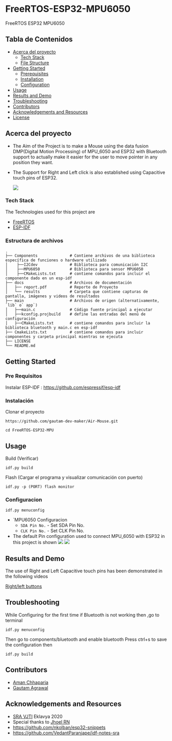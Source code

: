 # FreeRTOS-ESP32-MPU6050
FreeRTOS ESP32 MPU6050



## Tabla de Contenidos

* [Acerca del proyecto](#about-the-project)
  * [Tech Stack](#tech-stack)
  * [File Structure](#file-structure)
* [Getting Started](#getting-started)
  * [Prerequisites](#prerequisites)
  * [Installation](#installation)
  * [Configuration](#configuration)
* [Usage](#usage)
* [Results and Demo](#results-and-demo)
* [Troubleshooting](#troubleshooting)
* [Contributors](#contributors)
* [Acknowledgements and Resources](#acknowledgements-and-resources)
* [License](#license)

<!-- ABOUT THE PROJECT -->
## Acerca del proyecto
* The Aim of the Project is to make a Mouse using the data fusion DMP(Digital Motion Processing) of MPU_6050 and ESP32 with Bluetooth support to actually make it    easier for the user to move pointer in any position they want.
* The Support for Right and Left click is also established using Capacitive touch pins of ESP32.
   
   ![](docs/results/Air-Mouse.png)

### Tech Stack
The Technologies used for this project are
* [FreeRTOS](https://www.freertos.org/openrtos.html)
* [ESP-IDF](https://docs.espressif.com/projects/esp-idf/en/latest/esp32/)

### Estructura de archivos
    .
    ├── Components              # Contiene archivos de una biblioteca específica de funciones o hardware utilizado
    │    ├──I2Cdev              # Biblioteca para comunicación I2C
    │    ├──MPU6050             # Biblioteca para sensor MPU6050
    │    ├──CMakeLists.txt      # contiene comandos para incluir el componente dado en un esp-idf
    ├── docs                    # Archivos de documentación
    │   ├── report.pdf          # Reporte de Proyecto
    │   └── results             # Carpeta que contiene capturas de pantalla, imágenes y videos de resultados
    ├── main                    # Archivos de origen (alternativamente, `lib` o` app`)
    │   ├──main.c               # Código fuente principal a ejecutar
    │   ├──kconfig.projbuild    # define las entradas del menú de configuración
    │   ├──CMakeLists.txt       # contiene comandos para incluir la biblioteca bluetooth y main.c en esp-idf
    ├── CmakeLists.txt          # contiene comandos para incluir componentes y carpeta principal mientras se ejecuta
    ├── LICENSE
    └── README.md 
 

 



## Getting Started

### Pre Requisitos
Instalar ESP-IDF : https://github.com/espressif/esp-idf

### Instalación
Clonar el proyecto
```
https://github.com/gautam-dev-maker/Air-Mouse.git

cd FreeRTOS-ESP32-MPU
```
## Usage

Build (Verificar)
```
idf.py build
```
Flash (Cargar el programa y visualizar comunicación con puerto)
```
idf.py -p (PORT) flash monitor

```
### Configuracion

```
idf.py menuconfig
```
  
* `MPU6050 Configuracion
  * `SDA Pin No.` - Set SDA Pin No.
  * `CLK Pin No.` - Set CLK Pin No.
* The default Pin configuration used to connect MPU_6050 with ESP32 in this project is shown ![](docs/results/Esp-32andmpu6050_pin_connection.png)  ![](docs/results/Air-Mouse_diagram.png)
  
## Results and Demo
The use of Right and Left Capacitive touch pins has been demonstrated in the following videos

 [Right/left buttons](https://github.com/gautam-dev-maker/Air-Mouse/blob/master/docs/results/Right-Left%20click.mp4)
 
 ## Troubleshooting
 While Configuring for the first time if Bluetooth is not working then ,go to terminal
 
```
idf.py menuconfig
```
Then go to components/bluetooth and enable bluetooth
Press ctrl+s to save the configuration
then
```
idf.py build
```
## Contributors
* [Aman Chhaparia](https://github.com/amanchhaparia)
* [Gautam Agrawal](https://github.com/gautam-dev-maker)

## Acknowledgements and Resources
* [SRA VJTI](http://sra.vjti.info/) Eklavya 2020 
* Special thanks to [Jhoel RN](https://github.com/JhoelRN)
* https://github.com/nkolban/esp32-snippets
* https://github.com/VedantParanjape/idf-notes-sra
